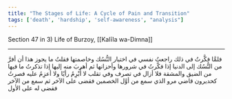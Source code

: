 ```yaml
---
title: "The Stages of Life: A Cycle of Pain and Transition"
tags: ['death', 'hardship', 'self-awareness', "analysis"]
---
```


 Section 47 in 3) Life of Burzoy, [[Kalīla wa-Dimna]]

---
فلمَّا فكَّرتُ في ذلك راجعتُ نفسي في اختيار النُّسُك وخاصمتها فقلتُ ما يجوز هذا أن أفرَّ من النُّسُك إلى الدنيا إذا فكَّرتُ في شرورها وأحزانها ثم أهربَ منه إليها إذا تذكرتُ ما فيها من الضيق والمشقة فلا أزال في تصرف وفي تقلب لا أُبْرِمُ رأيًا ولا أعزِمُ عليه فصرتُ كحديرون قاضي مرو الذي سمع من أوَّل الخصمين فقضى على الآخر ثم سمع من الآخر فقضى له على الأول
